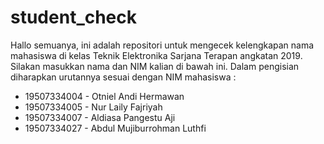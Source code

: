 # student_check
Hallo semuanya, ini adalah repositori untuk mengecek kelengkapan nama mahasiswa di kelas Teknik Elektronika Sarjana Terapan angkatan 2019. Silakan masukkan nama dan NIM kalian di bawah ini.  Dalam pengisian diharapkan urutannya sesuai dengan NIM mahasiswa :
- 19507334004 - Otniel Andi Hermawan
- 19507334005 - Nur Laily Fajriyah
- 19507334007 - Aldiasa Pangestu Aji
- 19507334027 - Abdul Mujiburrohman Luthfi
